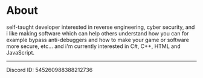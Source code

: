 # About
self-taught developer interested in reverse engineering, cyber security, and i like making software which can help others understand how you can for example bypass anti-debuggers and how to make your game or software more secure, etc... and i'm currently interested in C#, C++, HTML and JavaScript.
___________________________________________________
Discord ID: 545260988388212736
